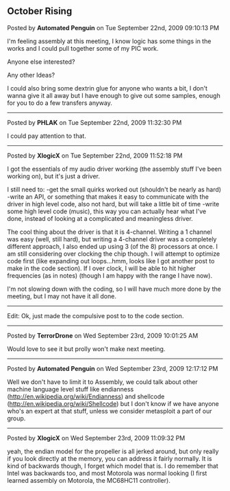 ## October Rising
Posted by **Automated Penguin** on Tue September 22nd, 2009 09:10:13 PM

I'm feeling assembly at this meeting, I know logic has some things in the works and I could pull together some of my PIC work.

Anyone else interested?


Any other Ideas?

I could also bring some dextrin glue for anyone who wants a bit, I don't wanna give it all away but I have enough to give out some samples, enough for you to do a few transfers anyway.

--------------------------------------------------------------------------------

Posted by **PHLAK** on Tue September 22nd, 2009 11:32:30 PM

I could pay attention to that.

--------------------------------------------------------------------------------

Posted by **XlogicX** on Tue September 22nd, 2009 11:52:18 PM

I got the essentials of my audio driver working (the assembly stuff I've been working on), but it's just a driver. 

I still need to: 
   -get the small quirks worked out (shouldn't be nearly as hard)
   -write an API, or something that makes it easy to communicate with the driver in high level code, also not hard, but will take a little bit of time
   -write some high level code (music), this way you can actually hear what I've done, instead of looking at a complicated and meaningless driver.

The cool thing about the driver is that it is 4-channel. Writing a 1 channel was easy (well, still hard), but writing a 4-channel driver was a completely different approach, I also ended up using 3 (of the 8) processors at once. I am still considering over clocking the chip though. I will attempt to optimize code first (like expanding out loops...hmm, looks like I got another post to make in the code section). If I over clock, I will be able to hit higher frequencies (as in notes) (though I am happy with the range I have now).

I'm not slowing down with the coding, so I will have much more done by the meeting, but I may not have it all done.

-------------------------------
Edit: Ok, just made the compulsive post to to the code section.

--------------------------------------------------------------------------------

Posted by **TerrorDrone** on Wed September 23rd, 2009 10:01:25 AM

Would love to see it but prolly won't make next meeting.

--------------------------------------------------------------------------------

Posted by **Automated Penguin** on Wed September 23rd, 2009 12:17:12 PM

Well we don't have to limit it to Assembly, we could talk about other machine language level stuff like endianness (<!-- m --><a class="postlink" href="http://en.wikipedia.org/wiki/Endianness">http://en.wikipedia.org/wiki/Endianness</a><!-- m -->) and shellcode (<!-- m --><a class="postlink" href="http://en.wikipedia.org/wiki/Shellcode">http://en.wikipedia.org/wiki/Shellcode</a><!-- m -->) but I don't know if we have anyone who's an expert at that stuff, unless we consider metasploit a part of our group.

--------------------------------------------------------------------------------

Posted by **XlogicX** on Wed September 23rd, 2009 11:09:32 PM

yeah, the endian model for the propeller is all jerked around, but only really if you look directly at the memory, you can address it fairly normally. It is kind of backwards though, I forget which model that is. I do remember that Intel was backwards too, and most Motorola was normal looking (I first learned assembly on Motorola, the MC68HC11 controller).
